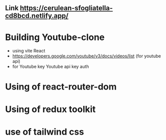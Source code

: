 ## Link  https://cerulean-sfogliatella-cd8bcd.netlify.app/

# Building Youtube-clone
  - using vite React
  - https://developers.google.com/youtube/v3/docs/videos/list (for youtube api)
  - for Youtube key Youtube api key auth

# Using of react-router-dom
# Using of redux toolkit
# use of tailwind css



